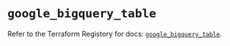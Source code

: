 # `google_bigquery_table`

Refer to the Terraform Registory for docs: [`google_bigquery_table`](https://registry.terraform.io/providers/hashicorp/google/4.84.0/docs/resources/bigquery_table).
